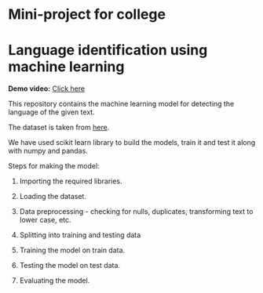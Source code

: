 # Mini-project for college

# Language identification using machine learning

<b>Demo video:</b> [Click here](https://youtu.be/SVknwyVn7cI)


This repository contains the machine learning model for detecting the language of the given text.

The dataset is taken from [here](https://www.kaggle.com/zarajamshaid/language-identification-datasst).

We have used scikit learn library to build the models, train it and test it along with numpy and pandas. 

Steps for making the model:

1. Importing the required libraries.

2. Loading the dataset.

3. Data preprocessing - checking for nulls, duplicates, transforming text to lower case, etc.

4. Splitting into training and testing data

5. Training the model on train data.

6. Testing the model on test data.

7. Evaluating the model.
